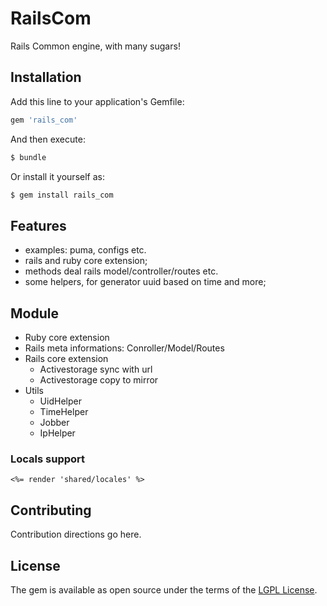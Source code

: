 # RailsCom
Rails Common engine, with many sugars!

## Installation
Add this line to your application's Gemfile:

```ruby
gem 'rails_com'
```

And then execute:
```bash
$ bundle
```

Or install it yourself as:
```bash
$ gem install rails_com
```
## Features
* examples: puma, configs etc.
* rails and ruby core extension;
* methods deal rails model/controller/routes etc.
* some helpers, for generator uuid based on time and more;

## Module
* Ruby core extension
* Rails meta informations: Conroller/Model/Routes
* Rails core extension
  - Activestorage sync with url
  - Activestorage copy to mirror
* Utils
  - UidHelper
  - TimeHelper
  - Jobber
  - IpHelper
  
### Locals support

```erb
<%= render 'shared/locales' %>
```

## Contributing
Contribution directions go here.

## License
The gem is available as open source under the terms of the [LGPL License](https://opensource.org/licenses/LGPL-3.0).